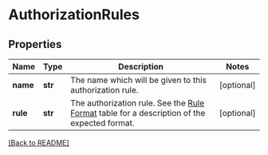 # AuthorizationRules


## Properties

Name | Type | Description | Notes
------------ | ------------- | ------------- | -------------
**name** | **str** | The name which will be given to this authorization rule.  | [optional] 
**rule** | **str** | The authorization rule. See the [Rule Format](#rule-format) table for a description of the expected format.  | [optional] 

[[Back to README]](../README.md)



